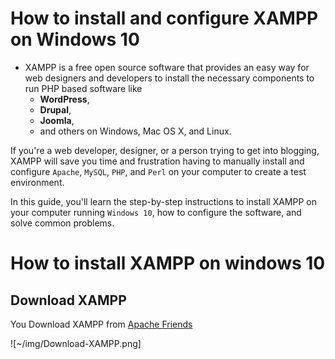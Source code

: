 How to install and configure XAMPP on Windows 10
=================================================

* XAMPP is a free open source software that provides an easy way for web designers and developers to install the necessary components to run PHP based software like
  * **WordPress**,
  * **Drupal**,
  * **Joomla**, 
  * and others on Windows, Mac OS X, and Linux.

If you're a web developer, designer, or a person trying to get into blogging, XAMPP will save you time and frustration having to manually install and configure `Apache`, `MySQL`, `PHP`, and `Perl` on your computer to create a test environment.

In this guide, you'll learn the step-by-step instructions to install XAMPP on your computer running `Windows 10`, how to configure the software, and solve common problems.

# How to install XAMPP on windows 10

## Download XAMPP

You Download XAMPP from [Apache Friends](https://www.apachefriends.org/index.html)

![~/img/Download-XAMPP.png]